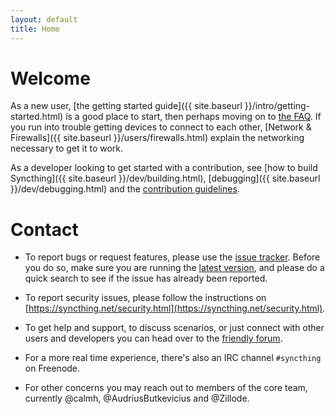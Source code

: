 ```yaml
---
layout: default
title: Home
---
```


# Welcome

As a new user, [the getting started guide]({{ site.baseurl }}/intro/getting-started.html) is a good place to start, then perhaps moving on to [the FAQ](/users/faq.html). If
you run into trouble getting devices to connect to each other,
[Network & Firewalls]({{ site.baseurl }}/users/firewalls.html) explain the networking necessary to get it to work.

As a developer looking to get started with a contribution, see [how to build Syncthing]({{ site.baseurl }}/dev/building.html), [debugging]({{ site.baseurl }}/dev/debugging.html) and the [contribution guidelines](https://github.com/syncthing/syncthing/blob/master/CONTRIBUTING.md).

# Contact

* To report bugs or request features, please use the [issue tracker](https://github.com/syncthing/syncthing/issues). Before you do so, make sure you are running the [latest version](https://github.com/syncthing/syncthing/releases/latest), and please do a quick search to see if the issue has already been reported.

* To report security issues, please follow the instructions on [https://syncthing.net/security.html](https://syncthing.net/security.html).

* To get help and support, to discuss scenarios, or just connect with other users and developers you can head over to the [friendly forum](https://forum.syncthing.net/).

* For a more real time experience, there's also an IRC channel `#syncthing` on Freenode.

* For other concerns you may reach out to members of the core team, currently @calmh, @AudriusButkevicius and @Zillode.
